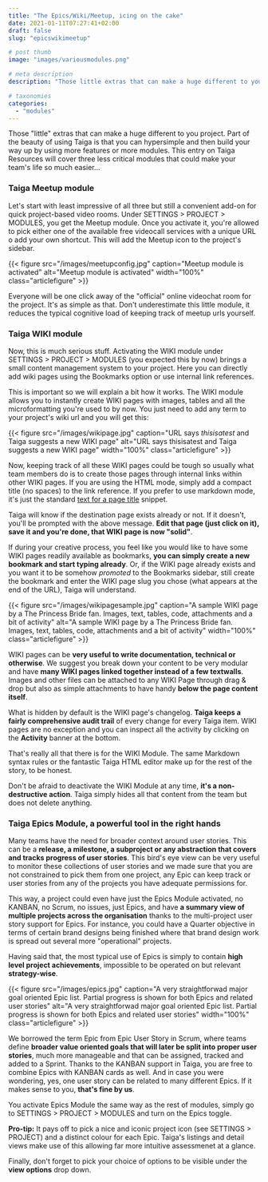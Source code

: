 ```yaml
---
title: "The Epics/Wiki/Meetup, icing on the cake"
date: 2021-01-11T07:27:41+02:00
draft: false
slug: "epicswikimeetup"

# post thumb
image: "images/variousmodules.png"

# meta description
description: "Those little extras that can make a huge different to you project"

# taxonomies
categories:
  - "modules"
---
```


Those "little" extras that can make a huge different to you project. Part of the beauty of using Taiga is that you can hypersimple and then build your way up by using more features or more modules. This entry on Taiga Resources will cover three less critical modules that could make your team's life so much easier...

### Taiga Meetup module

Let's start with least impressive of all three but still a convenient add-on for quick project-based video rooms. Under SETTINGS > PROJECT > MODULES, you get the Meetup module. Once you activate it, you're allowed to pick either one of the available free videocall services with a unique URL o add your own shortcut. This will add the Meetup icon to the project's sidebar.

{{< figure src="/images/meetupconfig.jpg" caption="Meetup module is activated" alt="Meetup module is activated" width="100%" class="articlefigure" >}}

Everyone will be one click away of the "official" online videochat room for the project. It's as simple as that. Don't underestimate this little module, it reduces the typical cognitive load of keeping track of meetup urls yourself.

### Taiga WIKI module

Now, this is much serious stuff. Activating the WIKI module under SETTINGS > PROJECT > MODULES (you expected this by now) brings a small content management system to your project. Here you can directly add wiki pages using the Bookmarks option or use internal link references.

This is important so we will explain a bit how it works. The WIKI module allows you to instantly create WIKI pages with images, tables and all the microformatting you're used to by now. You just need to add any term to your project's wiki url and you will get this:

{{< figure src="/images/wikipage.jpg" caption="URL says *thisisatest* and Taiga suggests a new WIKI page" alt="URL says thisisatest and Taiga suggests a new WIKI page" width="100%" class="articlefigure" >}}

Now, keeping track of all these WIKI pages could be tough so usually what team members do is to create those pages through internal links within other WIKI pages. If you are using the HTML mode, simply add a compact title (no spaces) to the link reference. If you prefer to use markdown mode, it's just the standard [text for a page title](pageslug) snippet.

Taiga will know if the destination page exists already or not. If it doesn't, you'll be prompted with the above message. **Edit that page (just click on it), save it and you're done, that WIKI page is now "solid"**.

If during your creative process, you feel like you would like to have some WIKI pages readily available as bookmarks, **you can simply create a new bookmark and start typing already**. Or, if the WIKI page already exists and you want it to be somehow *promoted* to the Bookmarks sidebar, still create the bookmark and enter the WIKI page slug you chose (what appears at the end of the URL), Taiga will understand.

{{< figure src="/images/wikipagesample.jpg" caption="A sample WIKI page by a The Princess Bride fan. Images, text, tables, code, attachments and a bit of activity" alt="A sample WIKI page by a The Princess Bride fan. Images, text, tables, code, attachments and a bit of activity" width="100%" class="articlefigure" >}}


WIKI pages can be **very useful to write documentation, technical or otherwise**. We suggest you break down your content to be very modular and have **many WIKI pages linked together instead of a few textwalls**. Images and other files can be attached to any WIKI Page through drag & drop but also as simple attachments to have handy **below the page content itself**.

What is hidden by default is the WIKI page's changelog. **Taiga keeps a fairly comprehensive audit trail** of every change for every Taiga item. WIKI pages are no exception and you can inspect all the activity by clicking on the **Activity** banner at the bottom.

That's really all that there is for the WIKI Module. The same Markdown syntax rules or the fantastic Taiga HTML editor make up for the rest of the story, to be honest.

Don't be afraid to deactivate the WIKI Module at any time, **it's a non-destructive action**. Taiga simply hides all that content from the team but does not delete anything.

### Taiga Epics Module, a powerful tool in the right hands

Many teams have the need for broader context around user stories. This can be a **release, a milestone, a subproject or any abstraction that covers and tracks progress of user stories**. This bird's eye view can be very useful to monitor these collections of user stories and we made sure that you are not constrained to pick them from one project, any Epic can keep track or user stories from any of the projects you have adequate permissions for.

This way, a project could even have just the Epics Module activated, no KANBAN, no Scrum, no issues, just Epics, and have **a summary view of multiple projects across the organisation** thanks to the multi-project user story support for Epics. For instance, you could have a Quarter objective in terms of certain brand designs being finished where that brand design work is spread out several more "operational" projects.

Having said that, the most typical use of Epics is simply to contain **high level project achievements**, impossible to be operated on but relevant **strategy-wise**.

{{< figure src="/images/epics.jpg" caption="A very straightforwad major goal oriented Epic list. Partial progress is shown for both Epics and related user stories" alt="A very straightforwad major goal oriented Epic list. Partial progress is shown for both Epics and related user stories" width="100%" class="articlefigure" >}}

We borrowed the term Epic from Epic User Story in Scrum, where teams define **broader value oriented goals that will later be split into proper user stories**, much more manageable and that can be assigned, tracked and added to a Sprint. Thanks to the KANBAN support in Taiga, you are free to combine Epics with KANBAN cards as well. And in case you were wondering, yes, one user story can be related to many different Epics. If it makes sense to you, **that's fine by us**.

You activate Epics Module the same way as the rest of modules, simply go to SETTINGS > PROJECT > MODULES and turn on the Epics toggle.

**Pro-tip:** It pays off to pick a nice and iconic project icon (see SETTINGS > PROJECT) and a distinct colour for each Epic. Taiga's listings and detail views make use of this allowing far more intuitive assessmenet at a glance.

Finally, don't forget to pick your choice of options to be visible under the **view options** drop down.

